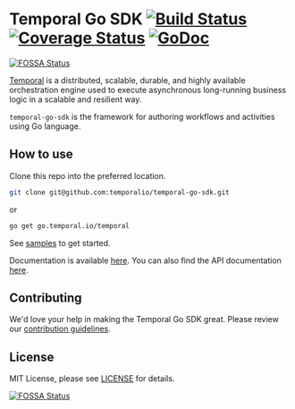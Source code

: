 # Temporal Go SDK [![Build Status](https://badge.buildkite.com/ce6df3b1a8b375270261ae70fb2d2756af298fef3a0dac4d20.svg?theme=github&branch=master)](https://buildkite.com/temporal/temporal-go-client) [![Coverage Status](https://coveralls.io/repos/github/temporalio/temporal-go-sdk/badge.svg?branch=master)](https://coveralls.io/github/temporalio/temporal-go-sdk?branch=master) [![GoDoc](https://godoc.org/go.temporal.io/temporal?status.svg)](https://godoc.org/go.temporal.io/temporal)
[![FOSSA Status](https://app.fossa.com/api/projects/git%2Bgithub.com%2Ftemporalio%2Ftemporal-go-sdk.svg?type=shield)](https://app.fossa.com/projects/git%2Bgithub.com%2Ftemporalio%2Ftemporal-go-sdk?ref=badge_shield)

[Temporal](https://github.com/temporalio/temporal) is a distributed, scalable, durable, and highly available orchestration engine used to execute asynchronous long-running business logic in a scalable and resilient way.

`temporal-go-sdk` is the framework for authoring workflows and activities using Go language.

## How to use

Clone this repo into the preferred location.

```bash
git clone git@github.com:temporalio/temporal-go-sdk.git
```

or

```bash
go get go.temporal.io/temporal
```

See [samples](https://github.com/temporalio/temporal-go-samples) to get started. 

Documentation is available [here](https://docs.temporal.io/docs/go-quick-start). 
You can also find the API documentation [here](https://godoc.org/go.temporal.io/temporal).

## Contributing
We'd love your help in making the Temporal Go SDK great. Please review our [contribution guidelines](CONTRIBUTING.md).

## License
MIT License, please see [LICENSE](LICENSE) for details.



[![FOSSA Status](https://app.fossa.com/api/projects/git%2Bgithub.com%2Ftemporalio%2Ftemporal-go-sdk.svg?type=large)](https://app.fossa.com/projects/git%2Bgithub.com%2Ftemporalio%2Ftemporal-go-sdk?ref=badge_large)